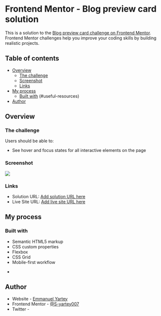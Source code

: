 # Frontend Mentor - Blog preview card solution

This is a solution to the [Blog preview card challenge on Frontend Mentor](https://www.frontendmentor.io/challenges/blog-preview-card-ckPaj01IcS). Frontend Mentor challenges help you improve your coding skills by building realistic projects.

## Table of contents

- [Overview](#overview)
  - [The challenge](#the-challenge)
  - [Screenshot](#screenshot)
  - [Links](#links)
- [My process](#my-process)
  - [Built with](#built-with)
    (#useful-resources)
- [Author](#author)

## Overview

### The challenge

Users should be able to:

- See hover and focus states for all interactive elements on the page

### Screenshot

![](./screenshot.jpg)

### Links

- Solution URL: [Add solution URL here](https://github.com/S-yartey007/blog-preview-card.git)
- Live Site URL: [Add live site URL here](https://s-yartey007.github.io/blog-preview-card/)

## My process

### Built with

- Semantic HTML5 markup
- CSS custom properties
- Flexbox
- CSS Grid
- Mobile-first workflow

*

## Author

- Website - [Emmanuel Yartey](https://www.your-site.com)
- Frontend Mentor - [@S-yartey007](https://www.frontendmentor.io/profile/yourusername)
- Twitter - [](https://www.twitter.com/yourusername)
